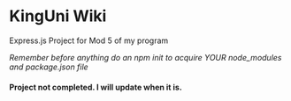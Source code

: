 <h1>KingUni Wiki</h1>

<p>Express.js Project for Mod 5 of my program</p>

<i> Remember before anything do an npm init to acquire YOUR node_modules and package.json file</i>

<h4>Project not completed.  I will update when it is.</h4>